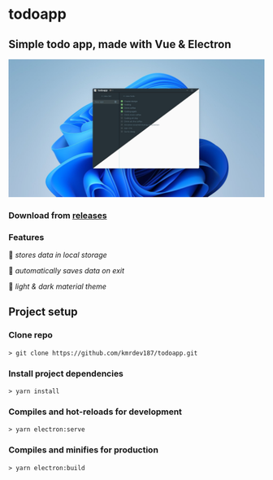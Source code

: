 # todoapp

## Simple todo app, made with Vue & Electron

!["todo_screenshot"](/screenshots/todo.jpg?raw=true "screenshot")

### Download from [releases](https://github.com/kmrdev187/todoapp/releases)

### Features

:small_blue_diamond: _stores data in local storage_

:small_blue_diamond: _automatically saves data on exit_

:small_blue_diamond: _light & dark material theme_

## Project setup

### Clone repo

```shell
> git clone https://github.com/kmrdev187/todoapp.git
```

### Install project dependencies

```shell
> yarn install
```

### Compiles and hot-reloads for development

```shell
> yarn electron:serve
```

### Compiles and minifies for production

```shell
> yarn electron:build
```
